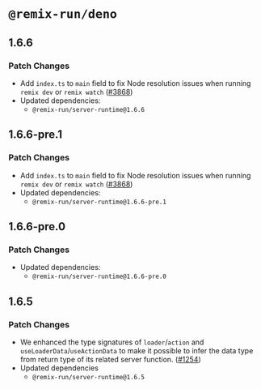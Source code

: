# `@remix-run/deno`

## 1.6.6

### Patch Changes

- Add `index.ts` to `main` field to fix Node resolution issues when running `remix dev` or `remix watch` ([#3868](https://github.com/remix-run/remix/pull/3868))
- Updated dependencies:
  - `@remix-run/server-runtime@1.6.6`

## 1.6.6-pre.1

### Patch Changes

- Add `index.ts` to `main` field to fix Node resolution issues when running `remix dev` or `remix watch` ([#3868](https://github.com/remix-run/remix/pull/3868))
- Updated dependencies:
  - `@remix-run/server-runtime@1.6.6-pre.1`

## 1.6.6-pre.0

### Patch Changes

- Updated dependencies:
  - `@remix-run/server-runtime@1.6.6-pre.0`

## 1.6.5

### Patch Changes

- We enhanced the type signatures of `loader`/`action` and
  `useLoaderData`/`useActionData` to make it possible to infer the data type
  from return type of its related server function.
  ([#1254](https://github.com/remix-run/remix/pull/1254))
- Updated dependencies
  - `@remix-run/server-runtime@1.6.5`
